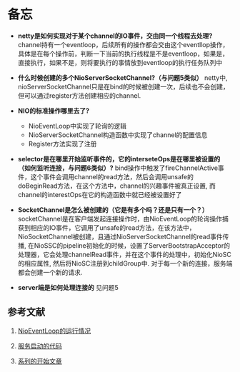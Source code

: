 # 备忘

* **netty是如何实现对于某个channel的IO事件，交由同一个线程去处理?**
channel持有一个eventloop，后续所有的操作都会交由这个eventllop操作，具体是在每个操作前，判断一下当前的执行线程是不是eventloop，如果是，直接执行，如果不是，则将要执行的事情放到eventloop的执行任务队列中

* **什么时候创建的多个NioServerSocketChannel?（与问题5类似）**
netty中, nioServerSocketChannel只是在bind的时候被创建一次，后续也不会创建，但可以通过register方法创建相应的channel.


* **NIO的标准操作哪里去了?**
	* NioEventLoop中实现了轮询的逻辑
	* NioServerSocketChannel构造函数中实现了channel的配置信息
	* Register方法实现了注册


* **selector是在哪里开始监听事件的，它的interseteOps是在哪里被设置的（如何监听连接，与问题6类似）?**
bind操作中触发了fireChannelActive事件，这个事件会调用channel的read方法，然后会调用unsafe的doBeginRead方法，在这个方法中，channel的兴趣事件被真正设置, 而channel的interestOps在它的构造函数中就已经被设置好了

* **SocketChannel是怎么被创建的（它是有多个吗？还是只有一个？）**
socketChannel是在客户端发起连接操作时，由NioEventLoop的轮询操作捕获到相应的IO事件，它调用了unsafe的read方法，在该方法中，NioSocketChannel被创建，且通过NioServerSocketChannel的read事件传播, 在NioSSC的pipeline初始化的时候，设置了ServerBootstrapAcceptor的处理器，它会处理channelRead事件，并在这个事件的处理中，初始化NioSC的相应属性, 然后将NioSC注册到childGroup中. 对于每一个新的连接，服务端都会创建一个新的请求.

* **server端是如何处理连接的**
见问题5

 

## 参考文献
1. [NioEventLoop的运行情况](http://blog.jobbole.com/105564/)

2. [服务启动的代码](http://blog.jobbole.com/105565/)

3. [系列的开始文章](http://blog.jobbole.com/105499/)